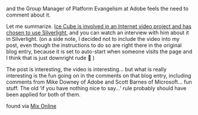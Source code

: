 and the Group Manager of Platform Evangelism at Adobe feels the need to comment about it.

Let me summarize. [Ice Cube is involved in an Internet video project and has chosen to use Silverlight](http://blogs.msdn.com/synergist/archive/2007/11/20/ice-cube-s-uvntv-com-goes-live-with-silverlight.aspx), and you can watch an interview with him about it in Silverlight. (on a side note, I decided not to include the video into my post, even though the instructions to do so are right there in the original blog entry, because it is set to auto-start when someone visits the page and I think that is just downright rude 🙂 )

The post is interesting, the video is interesting... but what is really interesting is the fun going on in the comments on that blog entry, including comments from Mike Downey of Adobe and Scott Barnes of Microsoft... fun stuff. The old &#8216;if you have nothing nice to say...' rule probably should have been applied for both of them.



found via [Mix Online](http://visitmix.com/blogs/Joshua/293/)